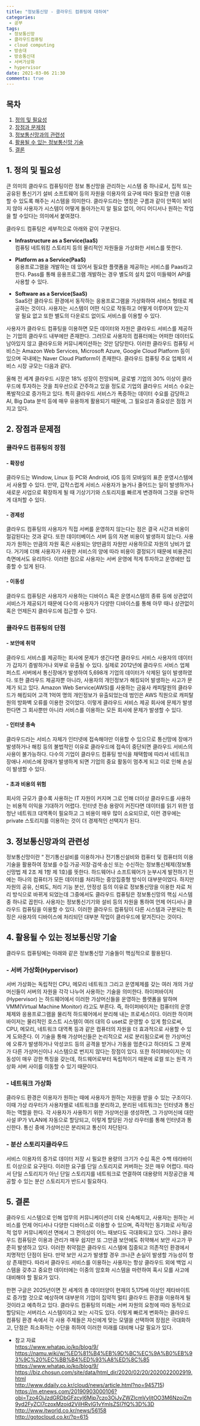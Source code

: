 ```yaml
---
title: "정보통신망 - 클라우드 컴퓨팅에 대하여"
categories:
 - 공부
tags:
 - 정보통신망
 - 클라우드컴퓨팅
 - cloud computing
 - 방송대
 - 방송통신대
 - 서버가상화
 - hypervisor
date: 2021-03-06 21:30
comments: true 
---
```


## 목차
1. [정의 및 필요성](#1-정의-및-필요성)  
2. [장점과 문제점](#2-장점과-문제점)  
3. [정보통신망과의 관련성](#3-정보통신망과의-관련성)  
4. [활용될 수 있는 정보통신망 기술](#4-활용될-수-있는-정보통신망-기술)  
5. [결론](#5-결론)  

<!-- 목차 내부 링크 이동: 
문단 매칭방법 : 제목(header)를 복사 붙여넣기 후,
1) 특수문자제거
2) 스페이스를 갯수만큼 -로 변경
3) 대문자->소문자로 변경
예) “#Markdown! 장점” -> “#markdown–장점-->

## 1. 정의 및 필요성

큰 의미의 클라우드 컴퓨팅이란 정보 통신망을 관리하는 시스템 중 하나로서, 집적 또는 공유된 통신기기 설비 소프트웨어 등의 자원을 이용자의 요구에 따라 필요한 만큼 이용할 수 있도록 해주는 시스템을 의미한다. 클라우드라는 명칭은 구름과 같이 안쪽이 보이지 않아 사용자가 시스템이 어떻게 돌아가는지 알 필요 없이, 어디 어디서나 원하는 작업을 할 수있다는 의미에서 붙여졌다.

클라우드 컴퓨팅은 세부적으로 아래와 같이 구분된다. 

- **Infrastructure as a Service(IaaS)**  
컴퓨팅 네트워킹 스토리지 등의 물리적인 자원들을 가상화한 서비스를 뜻한다.

- **Platform as a Service(PaaS)**  
응용프로그램을 개발하는 데 있어서 필요한 플랫폼을 제공하는 서비스를 Paas라고 한다. Pass를 통해 응용프로그램 개발하는 경우 별도의 설치 없이 미들웨어 API를 사용할 수 있다.

- **Software as a Service(SaaS)**  
SaaS란 클라우드 환경에서 동작하는 응용프로그램을 가상화하여 서비스 형태로 제공하는 것이다. 사용자는 시스템이 어떤 식으로 작동하고 어떻게 이루어져 있는지 알 필요 없고 또한 별도의 다운로드 없이도 서비스를 이용할 수 있다. 

사용자가 클라우드 컴퓨팅을 이용하면 모든 데이터와 자원은 클라우드 서비스를 제공하는 기업의 클라우드 내부에만 존재한다. 그러므로 사용자의 컴퓨터에는 어떠한 데이터도 남아있지 않고 클라우드와 커뮤니케이션하는 것만 담당한다. 이러한 클라우드 컴퓨팅 서비스는 Amazon Web Services, Microsoft Azure, Google Cloud Platform 등이 있으며 국내에는 Naver Cloud Platform이 존재한다. 클라우드 컴퓨팅 주요 업체의 서비스 시장 규모는 다음과 같다. 

올해 전 세계 클라우드 시장은 18% 성장이 전망되며, 글로벌 기업의 30% 이상이 클라우드에 투자하는 것을 최우선으로 간주하고 있을 정도로 기업의 클라우드 서비스 수요는 폭발적으로 증가하고 있다. 특히 클라우드 서비스가 폭증하는 데이터 수요를 감당하고 AI, Big Data 분석 등에 매우 유용하게 활용되기 때문에, 그 필요성과 중요성은 점점 커지고 있다. 

## 2. 장점과 문제점

### 클라우드 컴퓨팅의 장점

#### - 확장성 
클라우드는 Window, Linux 등 PC와 Android, iOS 등의 모바일의 표준 운영시스템에서 사용할 수 있다. 만약, 갑작스럽게 서비스 사용자가 늘거나 줄어드는 일이 발생하거나 새로운 사업으로 확장하게 될 때 기상기기와 스토리지를 빠르게 변경하여 그것을 유연하게 대처할 수 있다. 

#### - 경제성 
클라우드 컴퓨팅의 사용자가 직접 서버를 운영하지 않는다는 점은 결국 시간과 비용이 절감된다는 것과 같다. 또한 데이터베이스 서버 등의 자본 비용이 발생하지 않는다. 사용자가 원하는 만큼의 자원 혹은 사용되는 양만큼의 자원만 사용하므로 자원의 낭비가 없다. 거기에 더해 사용자가 사용한 서비스의 양에 따라 비용이 결정되기 때문에 비용관리 측면에서도 유리하다. 이러한 점으로 사용자는 서버 운영에 적게 투자하고 운영에만 집중할 수 있게 된다.

#### - 이동성 
클라우드 컴퓨팅은 사용자가 사용하는 디바이스 혹은 운영시스템의 종류 등에 상관없이 서비스가 제공되기 때문에 다수의 사용자가 다양한 디바이스를 통해 아무 때나 상관없이 혹은 언제든지 클라우드에 접근할 수 있다. 

### 클라우드 컴퓨팅의 단점

#### - 보안에 취약 

클라우드 서비스를 제공하는 회사에 문제가 생긴다면 클라우드 서비스 사용자의 데이터가 갑자기 증발하거나 외부로 유출될 수 있다. 실제로 2012년에 클라우드 서비스 업체 퍼스트 서버에서 통신장애가 발생하여 5,698개 기업의 데이터가 삭제된 일이 발생하였다. 또한 클라우드 제공자뿐 아니라, 사용자의 개인정보가 해킹되어 발생하는 사고가 문제가 되고 있다. Amazon Web Service(AWS)를 사용하는 금융사 캐피탈원의 클라우드가 해킹되어 고객 1억여 명의 개인정보가 유출되었는데 범인은 AWS 직원으로 캐피탈원의 방화벽 오류를 이용한 것이었다. 이렇게 클라우드 서비스 제공 회사에 문제가 발생한다면 그 회사뿐만 아니라 서비스를 이용하는 모든 회사에 문제가 발생할 수 있다.

#### - 인터넷 종속 
클라우드라는 서비스 자체가 인터넷에 접속해야만 이용할 수 있으므로 통신망에 
장애가 발생하거나 해킹 등의 불법적인 이유로 클라우드에 접속이 중단되면 클라우드 서비스의 사용이 불가능하다. 다수의 기업이 클라우드 컴퓨팅 방식을 채택함에 따라서 네트워크 장애나 서비스에 장애가 발생하게 되면 기업의 중요 
활동이 멈추게 되고 이로 인해 손실이 발생할 수 있다.

#### - 초과 비용의 위험 
회사의 규모가 클수록 사용하는 IT 자원이 커지며 그로 인해 더이상 클라우드를 사용하는 비용적 이익을 기대하기 어렵다. 인터넷 전송 용량이 커진다면 데이터를 읽기 위한 엄청난 네트워크 대역폭이 필요하고 그 비용이 매우 많이 소요되므로, 
이런 경우에는 private 스토리지를 이용하는 것이 더 경제적인 선택지가 된다.

## 3. 정보통신망과의 관련성

정보통신망이란 “ 전기통신설비를 이용하거나 전기통신설비와 컴퓨터 및 컴퓨터의 이용기술을 활용하여 정보를 수집·가공·저장·검색·송신 또는 수신하는 정보통신체제(정보통신망법 제 2조 제 1항 제 1호)를 뜻한다. 하드웨어나 소프트웨어가 눈부시게 발전하기 전에는 하나의 컴퓨터가 모든 데이터를 처리하는 중앙집중형 방식이 대부분이었다. 하지만 자원의 공유, 신뢰도, 처리 기능 분산, 안정성 등의 이유로 정보통신망을 이용한 자료 처리 방식으로 바뀌게 되었는데 그중에서도 클라우드 컴퓨팅은 정보통신망의 핵심 시스템 중 하나로 꼽힌다. 사용자는 정보통신기기와 설비 등의 자원을 통하여 언제 어디서나 클라우드 컴퓨팅을 이용할 수 있다. 이러한 클라우드 컴퓨팅이 다른 시스템과 구분되는 특징은 사용자의 디바이스에 처리되던 대부분 작업이 클라우드에 맡겨진다는 것이다. 

## 4. 활용될 수 있는 정보통신망 기술

클라우드 컴퓨팅에는 아래와 같은 정보통신망 기술들이 핵심적으로 활용된다.

### - 서버 가상화(Hypervisor)

서버 가상화는 독립적인 CPU, 메모리 네트워크 그리고 운영체제를 갖는 여러 개의 가상머신들이 서버의 자원을 각각 나누어 사용하는 기술을 의미한다. 하이퍼바이저(Hypervisor) 는 하드웨어에서 이러한 가상머신들을 운영하는 플랫폼을 말하며 VMM(Virtual Machine Monitor) 라고도 부른다. 즉, 하이퍼바이저는 컴퓨터의 운영체제와 응용프로그램을 물리적 하드웨어에서 분리해 내는 프로세스이다. 이러한 하이퍼바이저는 물리적인 호스트 시스템이 여러 대의 G uset로 운영할 수 있게 함으로써, CPU, 메모리, 네트워크 대역폭 등과 같은 컴퓨터의 자원을 더 효과적으로 사용할 수 있게 도와준다. 이 기술을 통해 가상머신들은 논리적으로 서로 분리됨으로써 한 가상머신에 오류가 발생하거나 악성코드 등의 공격을 받거나 가동을 멈춘다고 하더라도 그 문제가 다른 가상머신이나 시스템으로 번지지 않다는 장점이 있다. 또한 하이퍼바이저는 이동성이 매우 강한 특징을 갖는데, 하드웨어로부터 독립적이기 때문에 로컬 또는 원격 가상화 서버 사이를 이동할 수 있기 때문이다.

### - 네트워크 가상화 
클라우드 환경은 이용자가 원하는 때에 사용자가 원하는 자원을 받을 수 있는 구조이다. 이때 가상 라우터가 사용자별로 네트워크를 분리하고, 분리된 네트워크는 인터넷과 통신하는 역할을 한다. 각 사용자가 사용하기 위한 가상머신을 생성하면, 그 가상머신에 대한 사설 IP가 VLAN에 자동으로 할당되고, 이렇게 할당된 가상 라우터를 통해 인터넷과 통신한다. 통신 중에 가상머신은 분리되고 통신이 차단된다.

### - 분산 스토리지클라우드 
서비스 이용자의 증가로 데이터 저장 시 필요한 용량의 크기가 수십 혹은 수백 테라바이트 이상으로 요구된다. 이러한 요구를 단일 스토리지로 커버하는 것은 매우 어렵다. 따라서 단일 스토리지가 아닌 단일 스토리지를 네트워크로 연결하여 대용량의 저장공간을 제공할 수 있는 분산 스토리지가 반드시 필요하다.

## 5. 결론

클라우드 시스템으로 인해 업무의 커뮤니케이션이 더욱 신속해지고, 사용자는
원하는 서비스를 언제 어디서나 다양한 디바이스로 이용할 수 있으며, 즉각적인 동기화로 사적/공적 업무 커뮤니케이션 면에서 그 편의성이 어느 때보다도 극대화되고 있다. 그러나 클라우드 컴퓨팅은 이용과 관리가 매우 쉽지만 또 그만큼 보안에도 취약해서 보안 사고가 꾸준히 발생하고 있다. 이러한 취약점은 클라우드 시스템에 집중되고 의존적인 환경에서 치명적인 단점이 된다. 만약 보안 사고가 발생할 경우 크나큰 손실이 발생할 가능성이 항상 존재한다. 따라서 클라우드 서비스를 이용하는 사용자는 항상 클라우드 외에 백업 시스템을 갖추고 중요한 데이터에는 이중의 암호화 시스템을 마련하여 혹시 모를 사고에 대비해야 할 필요가 있다.

한편 구글은 2025년이면 전 세계의 총 데이터양이 현재의 5,175배 이상인 제타바이트로 증가할 것으로 예상하며 대부분의 기업이 집약적 멀티 클라우드 환경을 이용하게 될 것이라고 예측하고 있다. 클라우드 컴퓨팅의 미래는 서버 자원의 요청에 따라 동적으로 할당되는 서버리스 시스템이라고 보는 시각도 있다. 이렇게 빠르게 변화하는 클라우드 컴퓨팅 환경 속에서 각 사용 주체들은 자신에게 맞는 모델을 선택하여 장점은 극대화하고, 단점은 최소화하는 수단을 취하여 이러한 미래를 대비해 나갈 필요가 있다. 

* 참고 자료  
https://www.whatap.io/ko/blog/9/  
https://namu.wiki/w/%ED%81%B4%EB%9D%BC%EC%9A%B0%EB%93%9C%20%EC%BB%B4%ED%93%A8%ED%8C%85  
https://www.whatap.io/ko/blog/9/  
https://biz.chosun.com/site/data/html_dir/2020/02/20/2020022002919.html  
http://www.ddaily.co.kr/cloud/news/article.html?no=945715)  
https://m.etnews.com/20190903000106?obj=Tzo4OiJzdGRDbGFzcyI6Mjp7czo3OiJyZWZlcmVyIjtOO3M6NzoiZm9yd2FyZCI7czoxMzoid2ViIHRvIG1vYmlsZSI7fQ%3D%3D  
http://www.itworld.co.kr/news/56158  
http://gotocloud.co.kr/?p=615